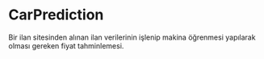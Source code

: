 # CarPrediction
Bir ilan sitesinden alınan ilan verilerinin işlenip makina öğrenmesi yapılarak olması gereken fiyat tahminlemesi.
